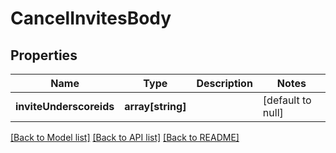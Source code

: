 # CancelInvitesBody

## Properties
Name | Type | Description | Notes
------------ | ------------- | ------------- | -------------
**inviteUnderscoreids** | **array[string]** |  | [default to null]

[[Back to Model list]](../README.md#documentation-for-models) [[Back to API list]](../README.md#documentation-for-api-endpoints) [[Back to README]](../README.md)


